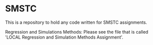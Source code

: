 # SMSTC
This is a repository to hold any code written for SMSTC assignments.

Regression and Simulations Methods:
Please see the file that is called 'LOCAL Regression and Simulation Methods Assignment'.
